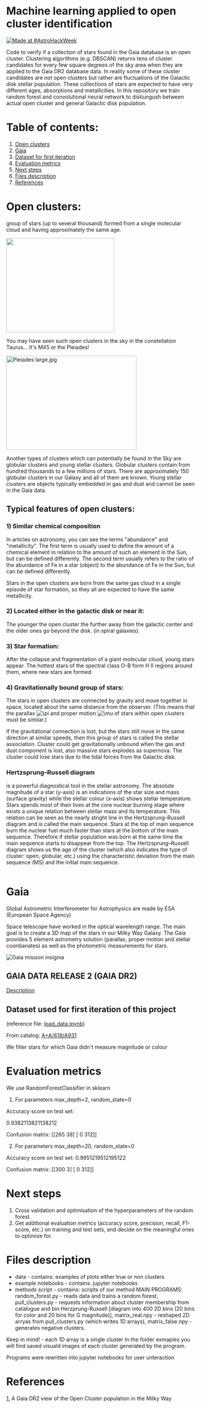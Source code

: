 # Machine learning applied to open cluster identification

[![Made at #AstroHackWeek](https://img.shields.io/badge/Made%20at-%23AstroHackWeek-8063d5.svg?style=flat)](http://astrohackweek.org/)

Code to verify if a collection of stars found in the Gaia database is an open cluster.
Clustering algorithms (e.g. DBSCAN) returns tens of cluster candidates for every few square degrees of the sky area when they are applied to the Gaia DR2 database data.
In reality some of these cluster candidates are not open clusters but rather are fluctuations of the Galactic disk stellar population.
These collections of stars are expected to have very different ages, absorptions and metallicities. 
In this repository we train random forest and convolutional neural network to distiungush between actual open cluster and general Galactic disk population. 

# Table of contents:
1. [Open clusters](#open-clusters)
2. [Gaia](#gaia)
3. [Dataset for first iteration](#dataset-used-for-first-iteration-of-this-project)
4. [Evaluation metrics](#evaluation-metrics)
5. [Next steps](#next-steps)
6. [Files description](#files-description)
7. [References](#references)
    
# Open clusters:
group of stars (up to several thousand) formed from a single molecular cloud and having approximately the same age.

<img crossorigin="anonymous" src="https://upload.wikimedia.org/wikipedia/commons/thumb/7/72/VISTA_Finds_Star_Clusters_Galore.jpg/800px-VISTA_Finds_Star_Clusters_Galore.jpg" class="jpg" alt="" width="289" height="251" style="">

You may have seen such open clusters in the sky in the constellation Taurus... It's M45 or the Pleiades!

<img crossorigin="anonymous" src="https://upload.wikimedia.org/wikipedia/commons/thumb/4/4e/Pleiades_large.jpg/800px-Pleiades_large.jpg" class="jpg" alt="Pleiades large.jpg" width="348" height="251" style="">

Another types of clusters which can potentially be found in the Sky are globular clusters and young stellar clusters. Globular clusters contain from hundred thousands to a few millions of stars. There are approximately 150 globular clusters in our Galaxy and all of them are known. Young stellar clusters are objects typically embedded in gas and dust and cannot be seen in the Gaia data.

## Typical features of open clusters:

### 1) Similar chemical composition 

In articles on astronomy, you can see the terms "abundance" and "metallicity". The first term is usually used to define the amount of a chemical element in relation to the amount of such an element in the Sun, but can be defined differently. The second term usually refers to the ratio of the abundance of Fe in a star (object) to the abundance of Fe in the Sun, but can be defined differently. 

Stars in the open clusters are born from the same gas cloud in a single episode of star formation, so they all are expected to have the same metallicity.

### 2) Located either in the galactic disk or near it:

The younger the open cluster the further away from the galactic center and the older ones go beyond the disk. (in spiral galaxies). 

### 3) Star formation:

After the collapse and fragmentation of a giant molecular cloud, young stars appear. The hottest stars of the spectral class O-B form H II regions around them, where new stars are formed.

### 4) Gravitationally bound group of stars:

The stars in open clusters are connected by gravity and move together in space, located about the same distance from the observer. (This means that the parallax <img src="https://latex.codecogs.com/gif.latex?\pi" title="\pi" /> and proper motion <img src="https://latex.codecogs.com/gif.latex?\mu" title="\mu" /> of stars within open clusters must be similar.)

If the gravitational connection is lost, but the stars still move in the same direction at similar speeds, then this group of stars is called the stellar association.
Cluster could get gravitationally unbound when the gas and dust component is lost, also massive stars explodes as supernova. The cluster could lose stars due to the tidal forces from the Galactic disk.

### Hertzsprung–Russell diagram

is a powerful diagnostical tool in the stellar astronomy. The absolute magnitude of a star (y-axis) is an indications of the star size and mass (surface gravity) while the stellar colour (x-axis) shows stellar temperature. Stars spends most of their lives at the core nuclear burning stage where exists a unique relation between stellar mass and its temperature. This relation can be seen as the nearly stright line in the Hertzsprung–Russell diagram and is called the main sequence. Stars at the top of main sequence burn the nuclear fuel much faster than stars at the bottom of the main sequence. Therefore if stellar population was born at the same time the main sequence starts to disappear from the top. The Hertzsprung–Russell diagram shows us the age of the cluster (which also indicates the type of cluster: open, globular, etc.) using the characteristic deviation from the main sequence (MS) and the initial main sequence.

<img crossorigin="anonymous" src="https://upload.wikimedia.org/wikipedia/commons/2/27/Open_cluster_HR_diagram_ages.gif" class="gif" alt="" style="">

# Gaia

Global Astrometric Interferometer for Astrophysics are made by ESA (European Space Agency)

Space telescope have worked in the optical wavelength range.
The main goal is to create a 3D map of the stars in our Milky Way Galaxy. The Gaia provides 5 element astrometry solution (parallax, proper motion and stellar coordianates) as well as the photometric measurements for stars.

<img crossorigin="anonymous" src="https://upload.wikimedia.org/wikipedia/en/f/f7/Gaia_insignia.png" class="png" alt="Gaia mission insignia">

## GAIA DATA RELEASE 2 (GAIA DR2)

[Description](https://www.cosmos.esa.int/web/gaia/dr2)

## Dataset used for first iteration of this project

(reference file: [load_data.ipynb](https://github.com/ignotur/Random-forest-open-cluster/blob/master/load_data.ipynb))

From catalog: [A+A/618/A93](https://vizier.u-strasbg.fr/viz-bin/VizieR-3?-source=+J%2FA%2BA%2F618%2FA93%2Fmembers&-from=nav&-nav=cat%3AJ%2FA%2BA%2F618%2FA93%26tab%3A%7BJ%2FA%2BA%2F618%2FA93%2Fmembers%7D%26key%3Asource%3DJ%2FA%2BA%2F618%2FA93%2Fmembers%26HTTPPRM%3A%26-out.max%3D1000%26-out.form%3DHTML+Table%26-oc.form%3Dsexa%26#adapt)[1](https://arxiv.org/abs/1805.08726)

We filter stars for which Gaia didn't measure magnitude or colour

# Evaluation metrics
We use RandomForestClassifier in sklearn

1. For parameters max_depth=2, random_state=0 

Accuracy score on test set:

0.9382113821138212

Confusion matrix:
[[265  38]
 [  0 312]]
 

2. For parameters max_depth=20, random_state=0 

Accuracy score on test set:
0.9951219512195122

Confusion matrix:
[[300   3]
 [  0 312]]


# Next steps

1. Cross validation and optimisation of the hyperparameters of the random forest. 
2. Get additional evaluation metrics (accuracy score, precision, recall, F1-score, etc.) on training and test sets, and decide on the meaningful ones to optimize for.

# Files description
* data - contains: examples of plots either true or non clusters
* example notebooks - contains: jupyter notebooks
* methods script - contains: scripts of our method
MAIN PROGRAMS:
random_forest.py - reads data and trains a random forest,
pull_clusters.py - requests information about cluster membership from catalogue and bin Herzprung-Russell
[diagram into 400 2D bins (20 bins for color and 20 bins for G magnitude)],
matrix_real.npy - reshaped 2D arryas from pull_clusters.py (which writes 1D arrays),
matrix_false.npy - generates negative clusters.

Keep in mind! - each 1D array is a single cluster
In the folder exmaples you will find saved visuald images of each cluster generated by the program.

Programs were rewritten into jupyter notebooks for user unteraction


# References
[1.](https://arxiv.org/abs/1805.08726) A Gaia DR2 view of the Open Cluster population in the Milky Way
